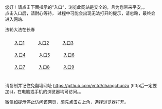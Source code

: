 您好！请点击下面指示的“入口”，浏览此网站是安全的，且为您带来平安。。 <br/>
点击入口后，请耐心等待， 过程中可能会出现无法打开的提示，请忽略，最终会进入网站. </br>

法轮大法在长春<br/>
<div style="padding:10px"><a style="margin:20px" target="_blank" href="https://d39cd6m4naajgx.cloudfront.net/2Qpsp?taaqcvmi" id="ccLink1" rel="nofollow">入口1</a> <a target="_blank" style="margin:20px" href="https://d1jdtm2jw1clrx.cloudfront.net/2Qpsp?ogbbunpq" id="ccLink2" rel="nofollow">入口2</a> <a style="margin:20px" target="_blank" href="https://ds1w3v2fk8exb.cloudfront.net/2Qpsp?xvnml" id="ccLink3" rel="nofollow">入口3</a></div>

<div style="padding:10px" ><a style="margin:20px" target="_blank" href="https://d39cd6m4naajgx.cloudfront.net/2Qpsp?taaqcvmi" id="ccLink4" rel="nofollow">入口4</a> <a style="margin:20px" href="https://d1jdtm2jw1clrx.cloudfront.net/2Qpsp?ogbbunpq" target="_blank" id="ccLink5" rel="nofollow">入口5</a> <a style="margin:20px" href="https://ds1w3v2fk8exb.cloudfront.net/2Qpsp?xvnml" target="_blank" id="ccLink6" rel="nofollow">入口6</a></div>

<div style="padding:10px"><a style="margin:20px" target="_blank" href="https://d39cd6m4naajgx.cloudfront.net/2Qpsp?taaqcvmi" id="ccLink7" rel="nofollow">入口7</a> <a style="margin:20px" href="https://d1jdtm2jw1clrx.cloudfront.net/2Qpsp?ogbbunpq" target="_blank" id="ccLink8" rel="nofollow">入口8</a> <a style="margin:20px" target="_blank" href="https://ds1w3v2fk8exb.cloudfront.net/2Qpsp?xvnml" id="ccLink9" rel="nofollow">入口9</a></div>

<br/>



请复制并记住免翻墙网址 https://github.com/yntd/changchunzx (http后一定要加s)，在电脑或手机的浏览器均可访问。。<br/>

微信如提示停止访问该网页，须先点击右上角，选择浏览器打开。
